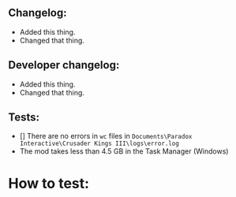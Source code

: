<!--
A basic changelog, goes to patch notes of the next version, so should be as short and informative as possible.
-->
## Changelog:
- Added this thing.
- Changed that thing.

<!--
A changelog where you can describe more complicated things to other developers and testers.
-->
## Developer changelog:
- Added this thing.
- Changed that thing.

<!--
Before the merge, we recommend you to do these tests with your branch.
-->
## Tests:
- [] There are no errors in `wc` files in `Documents\Paradox Interactive\Crusader Kings III\logs\error.log`
- The mod takes less than 4.5 GB in the Task Manager (Windows)

<!--
If you need to explain something to testers. Otherwise, delete this part.
-->
# How to test:
